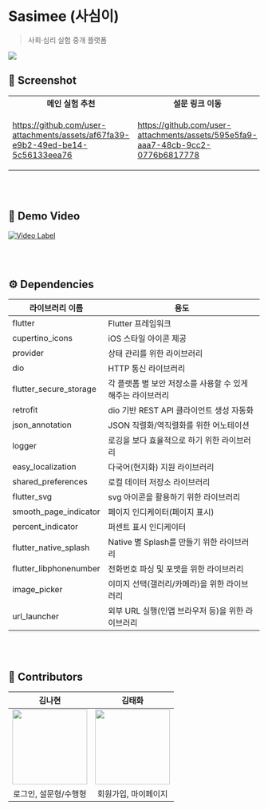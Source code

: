 # Sasimee (사심이)
> 사회·심리 실험 중개 플랫폼
<img src="https://github.com/user-attachments/assets/d1984468-93ed-4df1-9280-fefc50aa513f">

</br>

## 📸 Screenshot

<table>
  <tr>
    <td align="center"><b>메인 실험 추천</b></td>
    <td align="center"><b>설문 링크 이동</b></td>
    <td align="center"><b>설문 검수</b></td>
    <td align="center"><b>설문 정보 확인 및 지원</b></td>
  </tr>
    <tr>
      <td>


https://github.com/user-attachments/assets/af67fa39-e9b2-49ed-be14-5c56133eea76



</td>
    <td>


https://github.com/user-attachments/assets/595e5fa9-aaa7-48cb-9cc2-0776b6817778


</td>
    <td>


https://github.com/user-attachments/assets/996b0c06-2a16-41f3-8366-71c1325e98be


</td>
<td>


https://github.com/user-attachments/assets/121517cf-873d-4c3c-acf2-3ef5fc0e6d83



</td>

  </tr>

</table>



</br></br>




## 📼 Demo Video
[![Video Label](https://github.com/user-attachments/assets/90a30e80-0211-4cc0-8bac-bbef7c583297)](https://www.youtube.com/embed/S1RvFmkT4Gs)

</br></br>



## ⚙️ Dependencies
| 라이브러리 이름               | 용도                                      |
|------------------------------|---------------------------------------------------|
| flutter                      | Flutter 프레임워크                                 |
| cupertino_icons              | iOS 스타일 아이콘 제공                             |
| provider                     | 상태 관리를 위한 라이브러리                                         |
| dio                          | HTTP 통신 라이브러리                             |
| flutter_secure_storage       | 각 플랫폼 별 보안 저장소를 사용할 수 있게 해주는 라이브러리     |
| retrofit                     | dio 기반 REST API 클라이언트 생성 자동화           |
| json_annotation              | JSON 직렬화/역직렬화를 위한 어노테이션             |
| logger                       | 로깅을 보다 효율적으로 하기 위한 라이브러리                        |
| easy_localization            | 다국어(현지화) 지원 라이브러리                               |
| shared_preferences           | 로컬 데이터 저장소 라이브러리                                   |
| flutter_svg                  | svg 아이콘을 활용하기 위한 라이브러리                      |
| smooth_page_indicator        | 페이지 인디케이터(페이지 표시)                     |
| percent_indicator            | 퍼센트 표시 인디케이터                             |
| flutter_native_splash        | Native 별 Splash를 만들기 위한 라이브러리             |
| flutter_libphonenumber       | 전화번호 파싱 및 포맷을 위한 라이브러리                    |
| image_picker                 | 이미지 선택(갤러리/카메라)을 위한 라이브러리             |
| url_launcher                 | 외부 URL 실행(인앱 브라우저 등)을 위한 라이브러리                    |

</br></br>


## 👥 Contributors
|김나현|김태화|
|:----:|:----:|
|<img src="https://avatars.githubusercontent.com/u/101113025?v=4" width="150" />|<img src="https://avatars.githubusercontent.com/u/80040482?v=4" width="150" />|
| 로그인, 설문형/수행형 | 회원가입, 마이페이지  |
